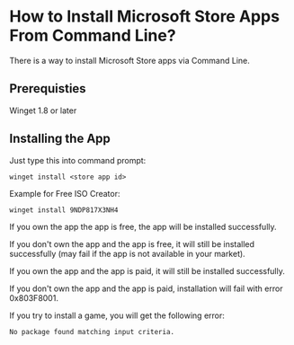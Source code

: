# How to Install Microsoft Store Apps From Command Line?
There is a way to install Microsoft Store apps via Command Line.

## Prerequisties
Winget 1.8 or later

## Installing the App
Just type this into command prompt:
```
winget install <store app id>
```

Example for Free ISO Creator:
```
winget install 9NDP817X3NH4
```

If you own the app the app is free, the app will be installed successfully.

If you don't own the app and the app is free, it will still be installed successfully (may fail if the app is not available in your market).

If you own the app and the app is paid, it will still be installed successfully.

If you don't own the app and the app is paid, installation will fail with error 0x803F8001.

If you try to install a game, you will get the following error:

```
No package found matching input criteria.
```
